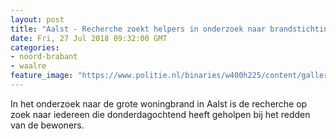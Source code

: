 ```yaml
---
layout: post
title: "Aalst - Recherche zoekt helpers in onderzoek naar brandstichting"
date: Fri, 27 Jul 2018 09:32:00 GMT
categories: 
- noord-brabant 
- waalre 
feature_image: "https://www.politie.nl/binaries/w400h225/content/gallery/politie/nieuws/2018/juli/09-ob/brandaalst.jpg"
---
```


In het onderzoek naar de grote woningbrand in Aalst is de recherche op zoek naar iedereen die donderdagochtend heeft geholpen bij het redden van de bewoners.
